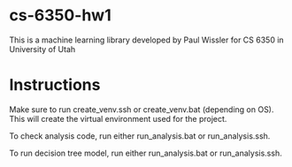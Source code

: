 # cs-6350-hw1
This is a machine learning library developed by Paul Wissler for CS 6350 in University of Utah

# Instructions
Make sure to run create_venv.ssh or create_venv.bat (depending on OS). This will create the virtual environment used for the project.

To check analysis code, run either run_analysis.bat or run_analysis.ssh.

To run decision tree model, run either run_analysis.bat or run_analysis.ssh.